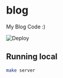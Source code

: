 # blog

My Blog Code :)

![Deploy](https://github.com/emersonmx/emersonmx.github.io/actions/workflows/pages/pages-build-deployment/badge.svg)

## Running local

```sh
make server
```
